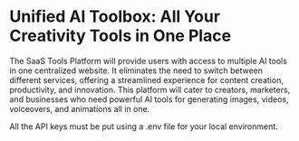 # Unified AI Toolbox: All Your Creativity Tools in One Place

The SaaS Tools Platform will provide users with access to multiple AI tools in one centralized
website. It eliminates the need to switch between different services, offering a streamlined
experience for content creation, productivity, and innovation.
This platform will cater to creators, marketers, and businesses who need powerful AI tools for
generating images, videos, voiceovers, and animations all in one.

All the API keys must be put using a .env file for your local environment.
